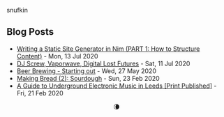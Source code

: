 snufkin

## Blog Posts
<!-- blog starts -->
* [Writing a Static Site Generator in Nim (PART 1: How to Structure Content)](https://snufk.in/blog/ssg-1.html) - Mon, 13 Jul 2020
* [DJ Screw, Vaporwave, Digital Lost Futures](https://snufk.in/blog/vaporwave.html) - Sat, 11 Jul 2020
* [Beer Brewing - Starting out](https://snufk.in/blog/beer-1.html) - Wed, 27 May 2020
* [Making Bread (2): Sourdough](https://snufk.in/blog/bread-making-2.html) - Sun, 23 Feb 2020
* [A Guide to Underground Electronic Music in Leeds [Print Published]](https://snufk.in/blog/guide-to-music-leeds.html) - Fri, 21 Feb 2020
<!-- blog ends -->

<p align="center">
<!-- moon starts -->
🌘
<!-- moon ends -->
</p>
